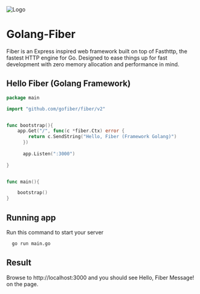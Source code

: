 
![Logo](https://repository-images.githubusercontent.com/234231371/00fd8700-5430-11ea-820b-15fd85b2472c)


# Golang-Fiber

Fiber is an Express inspired web framework built on top of Fasthttp, the fastest HTTP engine for Go. Designed to ease things up for fast development with zero memory allocation and performance in mind.




## Hello Fiber (Golang Framework)

```go
package main

import "github.com/gofiber/fiber/v2"


func bootstrap(){
	app.Get("/", func(c *fiber.Ctx) error {
		return c.SendString("Hello, Fiber (Framework Golang)")
	  })
    
	  app.Listen(":3000")
    
}


func main(){

	bootstrap()
}
```



## Running app

Run this command to start your server

```bash
  go run main.go
```
    
## Result
Browse to http://localhost:3000 and you should see Hello, Fiber Message! on the page.

